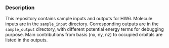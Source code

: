 ### Description
This repository contains sample inputs and outputs for HW6. Molecule inputs are in the `sample_input` directory. Corresponding outputs are in the `sample_output` directory, with different potential energy terms for debugging purpose. Main contributions from basis (nx, ny, nz) to occupied orbitals are listed in the outputs.
